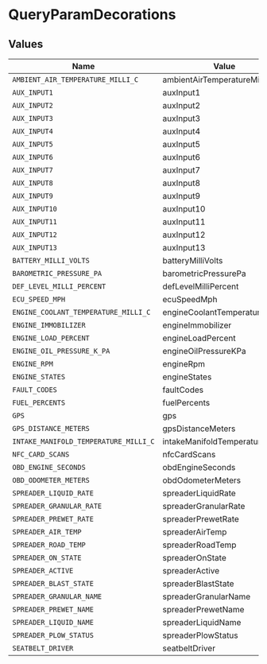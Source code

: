 # QueryParamDecorations


## Values

| Name                                  | Value                                 |
| ------------------------------------- | ------------------------------------- |
| `AMBIENT_AIR_TEMPERATURE_MILLI_C`     | ambientAirTemperatureMilliC           |
| `AUX_INPUT1`                          | auxInput1                             |
| `AUX_INPUT2`                          | auxInput2                             |
| `AUX_INPUT3`                          | auxInput3                             |
| `AUX_INPUT4`                          | auxInput4                             |
| `AUX_INPUT5`                          | auxInput5                             |
| `AUX_INPUT6`                          | auxInput6                             |
| `AUX_INPUT7`                          | auxInput7                             |
| `AUX_INPUT8`                          | auxInput8                             |
| `AUX_INPUT9`                          | auxInput9                             |
| `AUX_INPUT10`                         | auxInput10                            |
| `AUX_INPUT11`                         | auxInput11                            |
| `AUX_INPUT12`                         | auxInput12                            |
| `AUX_INPUT13`                         | auxInput13                            |
| `BATTERY_MILLI_VOLTS`                 | batteryMilliVolts                     |
| `BAROMETRIC_PRESSURE_PA`              | barometricPressurePa                  |
| `DEF_LEVEL_MILLI_PERCENT`             | defLevelMilliPercent                  |
| `ECU_SPEED_MPH`                       | ecuSpeedMph                           |
| `ENGINE_COOLANT_TEMPERATURE_MILLI_C`  | engineCoolantTemperatureMilliC        |
| `ENGINE_IMMOBILIZER`                  | engineImmobilizer                     |
| `ENGINE_LOAD_PERCENT`                 | engineLoadPercent                     |
| `ENGINE_OIL_PRESSURE_K_PA`            | engineOilPressureKPa                  |
| `ENGINE_RPM`                          | engineRpm                             |
| `ENGINE_STATES`                       | engineStates                          |
| `FAULT_CODES`                         | faultCodes                            |
| `FUEL_PERCENTS`                       | fuelPercents                          |
| `GPS`                                 | gps                                   |
| `GPS_DISTANCE_METERS`                 | gpsDistanceMeters                     |
| `INTAKE_MANIFOLD_TEMPERATURE_MILLI_C` | intakeManifoldTemperatureMilliC       |
| `NFC_CARD_SCANS`                      | nfcCardScans                          |
| `OBD_ENGINE_SECONDS`                  | obdEngineSeconds                      |
| `OBD_ODOMETER_METERS`                 | obdOdometerMeters                     |
| `SPREADER_LIQUID_RATE`                | spreaderLiquidRate                    |
| `SPREADER_GRANULAR_RATE`              | spreaderGranularRate                  |
| `SPREADER_PREWET_RATE`                | spreaderPrewetRate                    |
| `SPREADER_AIR_TEMP`                   | spreaderAirTemp                       |
| `SPREADER_ROAD_TEMP`                  | spreaderRoadTemp                      |
| `SPREADER_ON_STATE`                   | spreaderOnState                       |
| `SPREADER_ACTIVE`                     | spreaderActive                        |
| `SPREADER_BLAST_STATE`                | spreaderBlastState                    |
| `SPREADER_GRANULAR_NAME`              | spreaderGranularName                  |
| `SPREADER_PREWET_NAME`                | spreaderPrewetName                    |
| `SPREADER_LIQUID_NAME`                | spreaderLiquidName                    |
| `SPREADER_PLOW_STATUS`                | spreaderPlowStatus                    |
| `SEATBELT_DRIVER`                     | seatbeltDriver                        |